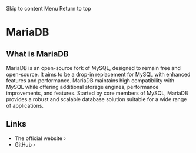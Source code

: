 Skip to content
Menu
Return to top
# MariaDB ​
## What is MariaDB ​
MariaDB is an open-source fork of MySQL, designed to remain free and open-source. It aims to be a drop-in replacement for MySQL with enhanced features and performance. MariaDB maintains high compatibility with MySQL while offering additional storage engines, performance improvements, and features.
Started by core members of MySQL, MariaDB provides a robust and scalable database solution suitable for a wide range of applications.
## Links ​
  * The official website ›
  * GitHub ›


